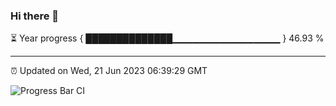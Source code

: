 ### Hi there 👋

⏳ Year progress { ██████████████▁▁▁▁▁▁▁▁▁▁▁▁▁▁▁▁ } 46.93 %

---

⏰ Updated on Wed, 21 Jun 2023 06:39:29 GMT

![Progress Bar CI](https://github.com/liununu/liununu/workflows/Progress%20Bar%20CI/badge.svg)

